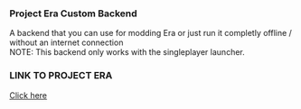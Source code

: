 ### Project Era Custom Backend
A backend that you can use for modding Era or just run it completly offline / without an internet connection
<br>
NOTE: This backend only works with the singleplayer launcher.

### LINK TO PROJECT ERA
<a href="https://discord.gg/erafn">Click here</a>
